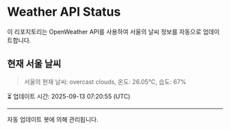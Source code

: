 
# Weather API Status

이 리포지토리는 OpenWeather API를 사용하여 서울의 날씨 정보를 자동으로 업데이트합니다.

## 현재 서울 날씨
> 서울의 현재 날씨: overcast clouds, 온도: 26.05°C, 습도: 67%

⏳ 업데이트 시간: 2025-09-13 07:20:55 (UTC)

---
자동 업데이트 봇에 의해 관리됩니다.
